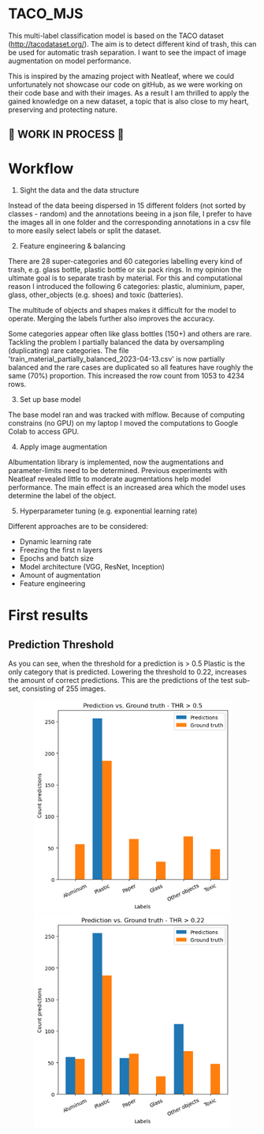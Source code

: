 # TACO_MJS
This multi-label classification model is based on the TACO dataset (http://tacodataset.org/). The aim is to detect different kind of trash, this can be used for automatic trash separation. I want to see the impact of image augmentation on model performance. 

This is inspired by the amazing project with Neatleaf, where we could unfortunately not showcase our code on gitHub, as we were working on their code base and with their images. As a result I am thrilled to apply the gained knowledge on a new dataset, a topic that is also close to my heart, preserving and protecting nature.


## :construction: WORK IN PROCESS :construction:


# Workflow

1. Sight the data and the data structure

Instead of the data beeing dispersed in 15 different folders (not sorted by classes - random) and the annotations beeing in a json file, I prefer to have the images all in one folder and the corresponding annotations in a csv file to more easily select labels or split the dataset.

2. Feature engineering & balancing

There are 28 super-categories and 60 categories labelling every kind of trash, e.g. glass bottle, plastic bottle or six pack rings. In my opinion the ultimate goal is to separate trash by material. For this and computational reason I introduced the following 6 categories: plastic, aluminium, paper, glass, other_objects (e.g. shoes) and toxic (batteries).

The multitude of objects and shapes makes it difficult for the model to operate. Merging the labels further also improves the accuracy.

Some categories appear often like glass bottles (150+) and others are rare. Tackling the problem I partially balanced the data by oversampling (duplicating) rare categories. The file 'train_material_partially_balanced_2023-04-13.csv' is now partially balanced and the rare cases are duplicated so all features have roughly the same (70%) proportion. This increased the row count from 1053 to 4234 rows.

3. Set up base model

The base model ran and was tracked with mlflow. Because of computing constrains (no GPU) on my laptop I moved the computations to Google Colab to access GPU. 

4. Apply image augmentation

Albumentation library is implemented, now the augmentations and parameter-limits need to be determined. Previous experiments with Neatleaf revealed little to moderate augmentations help model performance. The main effect is an increased area which the model uses determine the label of the object. 

5. Hyperparameter tuning (e.g. exponential learning rate)

Different approaches are to be considered:

- Dynamic learning rate
- Freezing the first n layers
- Epochs and batch size
- Model architecture (VGG, ResNet, Inception)
- Amount of augmentation
- Feature engineering

# First results

## Prediction Threshold
As you can see, when the threshold for a prediction is > 0.5 Plastic is the only category that is predicted. Lowering the threshold to 0.22, increases the amount of correct predictions. This are the predictions of the test sub-set, consisting of 255 images.

<div style="text-align: center;">
  <p float="center">
    <img src="Images_GitHub/pred_gt_50perc.png" width="400" />
    <img src="Images_GitHub/pred_gt_22perc.png" width="400" /> 
  </p>
</div>






